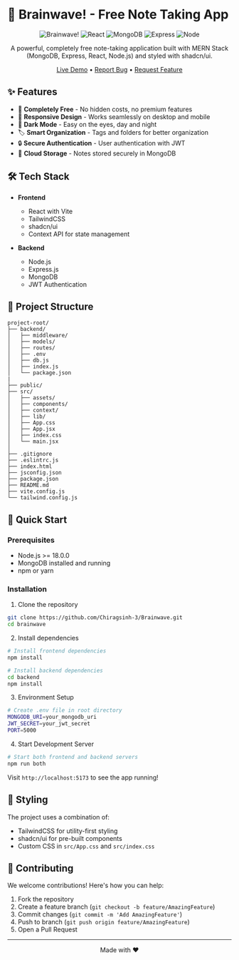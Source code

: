 # 📝 Brainwave! - Free Note Taking App

<div align="center">

![Brainwave!](https://img.shields.io/badge/Brainwave-1.0.0-purple.svg)
![React](https://img.shields.io/badge/React-18.2.0-blue.svg)
![MongoDB](https://img.shields.io/badge/MongoDB-latest-green.svg)
![Express](https://img.shields.io/badge/Express-4.x-lightgrey.svg)
![Node](https://img.shields.io/badge/Node->=18.0.0-green.svg)

A powerful, completely free note-taking application built with MERN Stack (MongoDB, Express, React, Node.js) and styled with shadcn/ui.

[Live Demo](https://brainwave7.netlify.app/) • [Report Bug](https://github.com/Chiragsinh-3/Brainwave.git) • [Request Feature](https://github.com/Chiragsinh-3/Brainwave.git)

</div>

## ✨ Features

- 🚀 **Completely Free** - No hidden costs, no premium features
- 📱 **Responsive Design** - Works seamlessly on desktop and mobile
- 🌙 **Dark Mode** - Easy on the eyes, day and night
- 🏷️ **Smart Organization** - Tags and folders for better organization
- 🔒 **Secure Authentication** - User authentication with JWT
- 💾 **Cloud Storage** - Notes stored securely in MongoDB

## 🛠️ Tech Stack

- **Frontend**

  - React with Vite
  - TailwindCSS
  - shadcn/ui
  - Context API for state management

- **Backend**
  - Node.js
  - Express.js
  - MongoDB
  - JWT Authentication

## 📁 Project Structure

```
project-root/
├── backend/
│   ├── middleware/
│   ├── models/
│   ├── routes/
│   ├── .env
│   ├── db.js
│   ├── index.js
│   └── package.json
|
├── public/
├── src/
│   ├── assets/
│   ├── components/
│   ├── context/
│   ├── lib/
│   ├── App.css
│   ├── App.jsx
│   ├── index.css
│   └── main.jsx
│
├── .gitignore
├── .eslintrc.js
├── index.html
├── jsconfig.json
├── package.json
├── README.md
├── vite.config.js
└── tailwind.config.js
```

## 🚀 Quick Start

### Prerequisites

- Node.js >= 18.0.0
- MongoDB installed and running
- npm or yarn

### Installation

1. Clone the repository

```bash
git clone https://github.com/Chiragsinh-3/Brainwave.git
cd brainwave
```

2. Install dependencies

```bash
# Install frontend dependencies
npm install

# Install backend dependencies
cd backend
npm install
```

3. Environment Setup

```bash
# Create .env file in root directory
MONGODB_URI=your_mongodb_uri
JWT_SECRET=your_jwt_secret
PORT=5000
```

4. Start Development Server

```bash
# Start both frontend and backend servers
npm run both
```

Visit `http://localhost:5173` to see the app running!

## 🎨 Styling

The project uses a combination of:

- TailwindCSS for utility-first styling
- shadcn/ui for pre-built components
- Custom CSS in `src/App.css` and `src/index.css`

## 🤝 Contributing

We welcome contributions! Here's how you can help:

1. Fork the repository
2. Create a feature branch (`git checkout -b feature/AmazingFeature`)
3. Commit changes (`git commit -m 'Add AmazingFeature'`)
4. Push to branch (`git push origin feature/AmazingFeature`)
5. Open a Pull Request

---

<div align="center">
Made with ❤️ 
</div>
